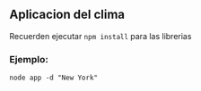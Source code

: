 ## Aplicacion del clima


Recuerden ejecutar ```npm install``` para las librerias

### Ejemplo:
```
node app -d "New York"
```